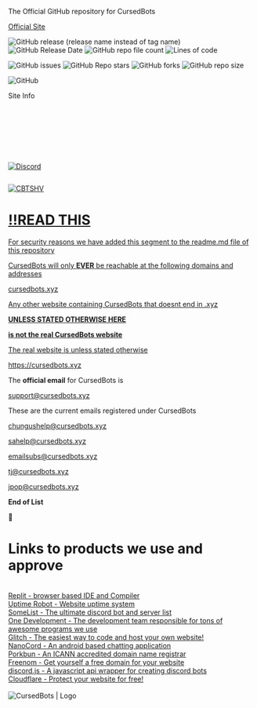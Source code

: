 The Official GitHub repository for CursedBots

[Official Site](https://cursedbots.xyz)

<img alt="GitHub release (release name instead of tag name)" src="https://img.shields.io/github/v/release/PixelatedPurple/cbts.xyz?include_prereleases"> <img alt="GitHub Release Date" src="https://img.shields.io/github/release-date/PixelatedPurple/cbts.xyz"> <img alt="GitHub repo file count" src="https://img.shields.io/github/directory-file-count/PixelatedPurple/cbts.xyz"> <img alt="Lines of code" src="https://img.shields.io/tokei/lines/github/PixelatedPurple/cbts.xyz?logo=CursedBots">


<img alt="GitHub issues" src="https://img.shields.io/github/issues-raw/PixelatedPurple/cbts.xyz"> <img alt="GitHub Repo stars" src="https://img.shields.io/github/stars/PixelatedPurple/cbts.xyz?style=social"> <img alt="GitHub forks" src="https://img.shields.io/github/forks/PixelatedPurple/cbts.xyz?style=social">
<img alt="GitHub repo size" src="https://img.shields.io/github/repo-size/PixelatedPurple/cbts.xyz">

<img alt="GitHub" src="https://img.shields.io/github/license/pixelatedpurple/cbts.xyz">
<img alt="" src="https://img.shields.io/badge/CursedBots-Open%20Sourced-green">

Site Info


<img alt="" src="https://img.shields.io/badge/Backup%20Site-Offline-red">

<img alt="" src="https://img.shields.io/badge/Main%20Site-Online-green">

<img alt="" src="https://img.shields.io/badge/Cloudflare%20Protection-Online-brightgreen">

<img alt="" src="https://img.shields.io/badge/Partnered-SomeList%20-orange">

<img alt="" src="https://img.shields.io/badge/Partnered-One%20Development%20-orange">

<img alt="" src="https://img.shields.io/badge/Partnered-CursedCode%20-orange">

<img alt="" src="https://img.shields.io/badge/Partnered-NanoCord%20-orange">

<br><br>
<a href="https://cursedbots.xyz"><img alt="" src="https://img.shields.io/badge/CursedBots-Develop,%20Host,%20Learn%20-gold">
<br><br><br>

<img alt="Discord" src="https://img.shields.io/discord/990300535351550024"> 

<a href="https://www.hardenize.com/report/cursedbots.xyz/1656875803"><img alt="" src="https://img.shields.io/badge/Hardenize-Website%20Report%20-darkblue">
  
  
<img alt="CBTSHV" src="https://img.shields.io/badge/cursedbots.xyz-Hardenize%20%7C%20Protected-brightgreen">





<h1>!!READ THIS</h1>


For security reasons we have added this segment to the readme.md file of this repository 

CursedBots will only __**EVER**__ be reachable at the following domains and addresses

cursedbots.xyz

Any other website containing CursedBots that doesnt end in .xyz
  
  __**UNLESS STATED OTHERWISE HERE**__ 

__is not the real CursedBots website__ 

The real website is unless stated otherwise 

https://cursedbots.xyz

The __**official email**__ for CursedBots is

support@cursedbots.xyz

These are the current emails registered under CursedBots

chungushelp@cursedbots.xyz

sahelp@cursedbots.xyz

emailsubs@cursedbots.xyz

tj@cursedbots.xyz

jpop@cursedbots.xyz

__End of List__
  
  :link:<h1>Links to products we use __and__ approve</h1><br>
  [Replit - browser based IDE and Compiler](https://replit.com)<br>
  [Uptime Robot - Website uptime system](https://uptimerobot.com)<br>
  [SomeList - The ultimate discord bot and server list](https://somelist.tk)<br>
  [One Development - The development team responsible for tons of awesome programs we use](discord.gg/7ZGXA67dw9)<br>
  [Glitch - The easiest way to code and host your own website!](https://glitch.com)<br>
  [NanoCord - An android based chatting application](https://nanocord.glitch.me)<br>
  [Porkbun - An ICANN accredited domain name registrar](https://prokbun.com)<br>
  [Freenom - Get yourself a free domain for your website](https://freenom.com)<br>
  [discord.js - A javascript api wrapper for creating discord bots](discord.js.org)<br>
  [Cloudflare - Protect your website for free!](https://cloudflare.com)<br><br>
  <img alt="CursedBots | Logo" src="https://media.discordapp.net/attachments/961001496437211146/970072513369505873/Screenshot_20220402-1456152.png">
